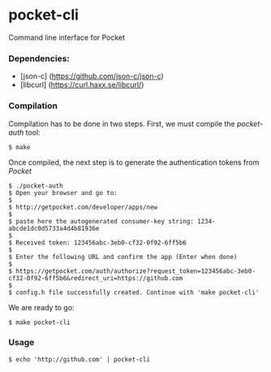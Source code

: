 # pocket-cli
Command line interface for Pocket 

### Dependencies:

* [json-c] (https://github.com/json-c/json-c)
* [libcurl] (https://curl.haxx.se/libcurl/)

### Compilation 

Compilation has to be done in two steps. First, we must compile the _pocket-auth_ tool:

    $ make 

Once compiled, the next step is to generate the authentication tokens from _Pocket_ 

    $ ./pocket-auth 
    $ Open your browser and go to: 
    $
    $ http://getpocket.com/developer/apps/new
    $
    $ paste here the autogenerated consumer-key string: 1234-abcde1dc0d5733a4d4b81936e
    $
    $ Received token: 123456abc-3eb0-cf32-0f92-6ff5b6
    $
    $ Enter the following URL and confirm the app (Enter when done)
    $
    $ https://getpocket.com/auth/authorize?request_token=123456abc-3eb0-cf32-0f92-6ff5b6&redirect_uri=https://github.com 
    $
    $ config.h file successfully created. Continue with 'make pocket-cli'

We are ready to go:

    $ make pocket-cli 

### Usage 

    $ echo 'http://github.com' | pocket-cli 


